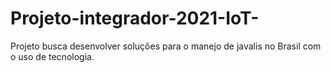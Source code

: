 # Projeto-integrador-2021-IoT-
Projeto busca desenvolver soluções para o manejo de javalis no Brasil com o uso de tecnologia.
